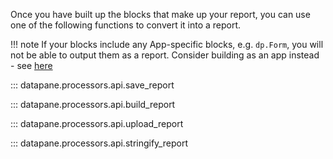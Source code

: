 Once you have built up the blocks that make up your report, you can use one of the following functions to convert it into a report.

!!! note
    If your blocks include any App-specific blocks, e.g. `dp.Form`, you will not be able to output them as a report. Consider building as an app instead - see [here](../features/apps/introduction.md)


::: datapane.processors.api.save_report

::: datapane.processors.api.build_report

::: datapane.processors.api.upload_report

::: datapane.processors.api.stringify_report
